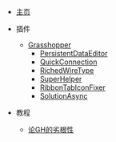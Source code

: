 - [主页](/)
- 插件
    - [Grasshopper](my_plugins/Grasshopper/)
        - [PersistentDataEditor](my_plugins/Grasshopper/PersistentDataEditor/ "快速修改运算器中的内置数据。")
        - [QuickConnection](my_plugins/Grasshopper/QuickConnection/ "快速对运算器进行连线。")
        - [RichedWireType](my_plugins/Grasshopper/RichedWireType/ "修改连线的样式。")
        - [SuperHelper](my_plugins/Grasshopper/SuperHelper/ "查看运算器的详细信息。")
        - [RibbonTabIconFixer](my_plugins/Grasshopper/RibbonTabIconFixer/ "修复分类中的图标缺失问题。")
        - [SolutionAsync](my_plugins/Grasshopper/SolutionAsync/ "让GH界面永不卡死。")
    
- 教程
    - [论GH的劣根性](http://www.rhinostudio.cn/goods/show/2290 "关于GH的二次开发的进阶课程。")

